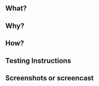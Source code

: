 <!-- Thanks for contributing to GlotPress! Please, follow the GlotPress Contributing Guidelines:
https://github.com/GlotPress/GlotPress/blob/develop/CONTRIBUTING.md -->

## What?
<!-- In a few words, what is the PR actually doing? -->

## Why?
<!-- Why is this PR necessary? What problem is it solving? What new functionality is it adding? Reference any existing previous issue(s) or PR(s), but please add a short summary here, too -->

## How?
<!-- How is your PR addressing the issue at hand? What are the implementation details? -->

## Testing Instructions
<!-- Please include step-by-step instructions on how to test this PR. -->
<!-- 1. Open a original string in a project. -->
<!-- 2. Add the translation. -->
<!-- 3. etc. -->

## Screenshots or screencast <!-- if applicable -->